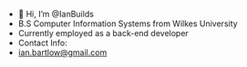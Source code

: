 - 👋 Hi, I’m @IanBuilds 
- B.S Computer Information Systems from Wilkes University
- Currently employed as a back-end developer
- Contact Info:
- ian.bartlow@gmail.com
  

<!---
IanBuilds/IanBuilds is a ✨ special ✨ repository because its `README.md` (this file) appears on your GitHub profile.
You can click the Preview link to take a look at your changes.
--->
